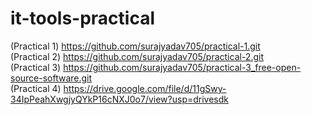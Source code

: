 # it-tools-practical
(Practical 1) https://github.com/surajyadav705/practical-1.git <br>
(Practical 2) https://github.com/surajyadav705/practical-2.git <br>
(Practical 3) https://github.com/surajyadav705/practical-3_free-open-source-software.git <br>
(Practical 4) https://drive.google.com/file/d/11gSwy-34IpPeahXwgjyQYkP16cNXJ0o7/view?usp=drivesdk
